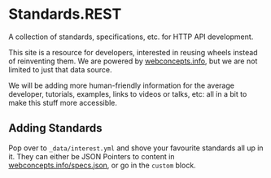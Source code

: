 # Standards.REST

A collection of standards, specifications, etc. for HTTP API development.

This site is a resource for developers, interested in reusing wheels instead of reinventing them. We
are powered by [webconcepts.info](http://webconcepts.info/), but we are not limited to just that data source.

We will be adding more human-friendly information for the average developer, tutorials, examples, links to videos or talks, etc: all in a bit to make this stuff more accessible.

## Adding Standards

Pop over to `_data/interest.yml` and shove your favourite standards all up in it. They can either be JSON Pointers to content in [webconcepts.info/specs.json](http://webconcepts.info/specs.json), or go in the `custom` block.
